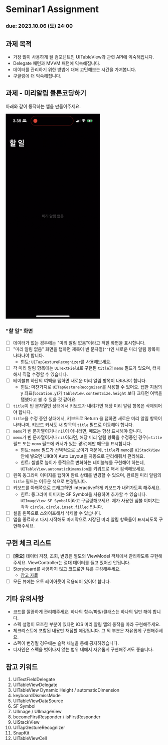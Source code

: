 Seminar1 Assignment
================================

### **due: 2023.10.06 (토) 24:00**

## 과제 목적
- 가장 많이 사용하게 될 컴포넌트인 UITableView과 관련 API에 익숙해집니다.
- Delegate 패턴과 MVVM 패턴에 익숙해집니다.
- 데이터를 관리하기 위한 방법에 대해 고민해보는 시간을 가져봅니다.
- 구글링에 더 익숙해집니다.

## 과제 - 미리알림 클론코딩하기

아래와 같이 동작하는 앱을 만들어주세요.

<img width="300" alt="Todo" src="./static/demo.gif">

### "할 일" 화면
- [ ] 데이터가 없는 경우에는 "미리 알림 없음"이라고 적힌 화면을 표시합니다.
- [ ] "미리 알림 없음" 화면을 탭하면 제목이 빈 문자열(`""`)인 새로운 미리 알림 항목이 나타나야 합니다.
  - 힌트: `UITapGestureRecognizer`를 사용해보세요.
- [ ] 각 미리 알림 항목에는 `UITextField`로 구현된 `title`과 `memo` 필드가 있으며, 터치해서 직접 수정할 수 있습니다.
- [ ] 테이블뷰 하단의 여백을 탭하면 새로운 미리 알림 항목이 나타나야 합니다.
  - 힌트: 마찬가지로 `UITapGestureRecognizer`를 사용할 수 있어요. 탭한 지점의 y 좌표(`location.y`)가 `tableView.contentSize.height` 보다 크다면 여백을 탭했다고 볼 수 있을 것 같아요.
- [ ] `title`이 빈 문자열인 상태에서 키보드가 내려가면 해당 미리 알림 항목은 삭제되어야 합니다.
- [ ] `title`을 수정 중인 상태에서, 키보드로 Return 을 탭하면 새로운 미리 알림 항목이 나타나며, 키보드 커서도 새 항목의 `title` 필드로 이동해야 합니다.
- [ ] `memo`가 빈 문자열이거나 `nil`이 아니라면, 메모는 항상 표시해야 합니다.
- [ ] `memo`가 빈 문자열이거나 `nil`이라면, 해당 미리 알림 항목을 수정중인 경우(=`title` 필드 또는 `memo` 필드에 커서가 있는 경우)에만 메모를 표시합니다.
  - 힌트: `memo` 필드가 선택적으로 보이기 때문에,  `title`과 `memo`를 `UIStackView` 안에 넣으면 UIKit이 Auto Layout을 자동으로 관리해줘서 편리해요.
  - 힌트: 셀별로 높이가 동적으로 변화하는 테이블뷰를 구현해야 하는데, `UITableView.automaticDimension`를 키워드로 해서 검색해보세요.
- [ ] 왼쪽 동그라미 이미지를 탭하여 완료 상태를 변경할 수 있으며, 완료된 미리 알림의 `title` 필드는 어두운 색으로 변경됩니다.
- [ ] 키보드를 아래쪽으로 드래그하면 interactive하게 키보드가 내려가도록 해주세요.
  - 힌트: 동그라미 이미지는 SF Symbol을 사용하여 추가할 수 있습니다. `UIImageView SF Symbol`이라고 구글링해보세요. 제가 사용한 심볼 이미지는 각각 `circle`, `circle.inset.filled` 입니다.
- [ ] 셀을 왼쪽으로 스와이프해서 삭제할 수 있습니다.
- [ ] 앱을 종료하고 다시 시작해도 마지막으로 저장된 미리 알림 항목들이 표시되도록 구현해주세요.

## 구현 체크 리스트
- [ ] **[중요]** 데이터 저장, 조회, 변경은 별도의 ViewModel 객체에서 관리하도록 구현해주세요. ViewController는 절대 데이터를 들고 있어선 안됩니다.
- [ ] Storyboard를 사용하지 않고 코드로만 뷰를 구성해주세요.
  - [참고 자료](https://medium.com/@yatimistark/removing-storyboard-from-app-xcode-14-swift-5-2c707deb858)
- [ ] 모든 뷰에는 오토 레이아웃이 적용되어 있어야 합니다.

## 기타 유의사항
- 코드를 깔끔하게 관리해주세요. 하나의 함수/파일/클래스는 하나의 일만 해야 합니다.
- 스펙 설명이 모호한 부분이 있다면 iOS 미리 알림 앱의 동작을 따라 구현해주세요.
- 체크리스트에 포함된 내용만 채점할 예정입니다. 그 외 부분은 자유롭게 구현해주세요.
- 스펙이 변경될 경우에는 슬랙 채널을 통해 공지하겠습니다.
- 디자인은 스펙을 벗어나지 않는 범위 내에서 자유롭게 구현해주셔도 좋습니다.

## 참고 키워드
1. UITextFieldDelegate
2. UITableViewDelegate
3. UITableView Dynamic Height / automaticDimension
4. keyboardDismissMode
5. UITableViewDataSource
6. SF Symbol
7. UIImage / UIImageView
8. becomeFirstResponder / isFirstResponder
9. UIStackView
10. UITapGestureRecognizer
11. SnapKit
12. UITableViewCell